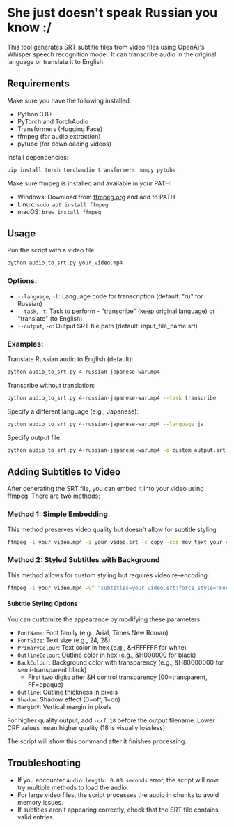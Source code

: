 # She just doesn't speak Russian you know :/

This tool generates SRT subtitle files from video files using OpenAI's Whisper speech recognition model. It can transcribe audio in the original language or translate it to English.

## Requirements

Make sure you have the following installed:

- Python 3.8+ 
- PyTorch and TorchAudio
- Transformers (Hugging Face)
- ffmpeg (for audio extraction)
- pytube (for downloading videos)

Install dependencies:

```bash
pip install torch torchaudio transformers numpy pytube
```

Make sure ffmpeg is installed and available in your PATH:
- Windows: Download from [ffmpeg.org](https://ffmpeg.org/download.html) and add to PATH
- Linux: `sudo apt install ffmpeg`
- macOS: `brew install ffmpeg`

## Usage

Run the script with a video file:

```bash
python audio_to_srt.py your_video.mp4
```

### Options:

- `--language`, `-l`: Language code for transcription (default: "ru" for Russian)
- `--task`, `-t`: Task to perform - "transcribe" (keep original language) or "translate" (to English)
- `--output`, `-o`: Output SRT file path (default: input_file_name.srt)

### Examples:

Translate Russian audio to English (default):
```bash
python audio_to_srt.py 4-russian-japanese-war.mp4
```

Transcribe without translation:
```bash
python audio_to_srt.py 4-russian-japanese-war.mp4 --task transcribe
```

Specify a different language (e.g., Japanese):
```bash
python audio_to_srt.py 4-russian-japanese-war.mp4 --language ja
```

Specify output file:
```bash
python audio_to_srt.py 4-russian-japanese-war.mp4 -o custom_output.srt
```

## Adding Subtitles to Video

After generating the SRT file, you can embed it into your video using ffmpeg. There are two methods:

### Method 1: Simple Embedding
This method preserves video quality but doesn't allow for subtitle styling:

```bash
ffmpeg -i your_video.mp4 -i your_video.srt -c copy -c:s mov_text your_video_subtitled.mp4
```

### Method 2: Styled Subtitles with Background
This method allows for custom styling but requires video re-encoding:

```bash
ffmpeg -i your_video.mp4 -vf "subtitles=your_video.srt:force_style='FontName=Arial,FontSize=24,PrimaryColour=&HFFFFFF,OutlineColour=&H000000,BackColour=&H80000000,Outline=1,Shadow=0,MarginV=25'" -c:a copy your_video_subtitled.mp4
```

#### Subtitle Styling Options
You can customize the appearance by modifying these parameters:
- `FontName`: Font family (e.g., Arial, Times New Roman)
- `FontSize`: Text size (e.g., 24, 28)
- `PrimaryColour`: Text color in hex (e.g., &HFFFFFF for white)
- `OutlineColour`: Outline color in hex (e.g., &H000000 for black)
- `BackColour`: Background color with transparency (e.g., &H80000000 for semi-transparent black)
  - First two digits after &H control transparency (00=transparent, FF=opaque)
- `Outline`: Outline thickness in pixels
- `Shadow`: Shadow effect (0=off, 1=on)
- `MarginV`: Vertical margin in pixels

For higher quality output, add `-crf 18` before the output filename. Lower CRF values mean higher quality (18 is visually lossless).

The script will show this command after it finishes processing.

## Troubleshooting

- If you encounter `Audio length: 0.00 seconds` error, the script will now try multiple methods to load the audio.
- For large video files, the script processes the audio in chunks to avoid memory issues.
- If subtitles aren't appearing correctly, check that the SRT file contains valid entries. 